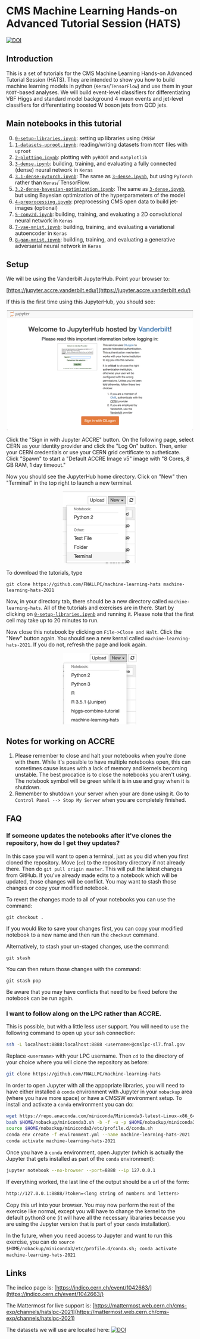 # CMS Machine Learning Hands-on Advanced Tutorial Session (HATS)
[![DOI](https://zenodo.org/badge/DOI/10.5281/zenodo.3902395.svg)](https://doi.org/10.5281/zenodo.3902395)

## Introduction

This is a set of tutorials for the CMS Machine Learning Hands-on Advanced Tutorial Session (HATS). They are intended to show you how to build machine learning models in python (`Keras`/`TensorFlow`) and use them in your `ROOT`-based analyses. We will build event-level classifiers for differentiating VBF Higgs and standard model background 4 muon events and jet-level classifiers for differentiating boosted W boson jets from QCD jets.

## Main notebooks in this tutorial

 0. [`0-setup-libraries.ipynb`](0-setup-libraries.ipynb): setting up libraries using `CMSSW`
 1. [`1-datasets-uproot.ipynb`](1-datasets-uproot.ipynb): reading/writing datasets from `ROOT` files with `uproot`
 2. [`2-plotting.ipynb`](2-plotting.ipynb): plotting with `pyROOT` and `matplotlib`
 3. [`3-dense.ipynb`](3-dense.ipynb): building, training, and evaluating a fully connected (dense) neural network in `Keras`
 4. [`3.1-dense-pytorch.ipynb`](3.1-dense-pytorch.ipynb): The same as [`3-dense.ipynb`](3-dense.ipynb), but using `PyTorch` rather than `Keras`/`TensorFlow.
 5. [`3.2-dense-bayesian-optimization.ipynb`](3.2-dense-bayesian-optimization.ipynb): The same as [`3-dense.ipynb`](3-dense.ipynb), but using Bayesian optimization of the hyperparameters of the model
 6. [`4-preprocessing.ipynb`](4-preprocessing.ipynb): preprocessing CMS open data to build jet-images (optional)
 7. [`5-conv2d.ipynb`](5-conv2d.ipynb): building, training, and evaluating a 2D convolutional neural network in `Keras`
 8. [`7-vae-mnist.ipynb`](7-vae-mnist.ipynb): building, training, and evaluating a variational autoencoder in `Keras`
 9. [`8-gan-mnist.ipynb`](8-gan-mnist.ipynb): building, training, and evaluating a generative adversarial neural network in `Keras`

## Setup

We will be using the Vanderbilt JupyterHub. Point your browser to:

[https://jupyter.accre.vanderbilt.edu/](https://jupyter.accre.vanderbilt.edu/)

If this is the first time using this JupyterHub, you should see:

<p align="center">
  <img src="vanderbilt.png" width="500"/>
</p>

Click the "Sign in with Jupyter ACCRE" button. On the following page, select CERN as your identity provider and click the "Log On" button. Then, enter your CERN credentials or use your CERN grid certificate to autheticate. Click "Spawn" to start a "Default ACCRE Image v5" image with "8 Cores, 8 GB RAM, 1 day timeout."

Now you should see the JupyterHub home directory. Click on "New" then "Terminal" in the top right to launch a new terminal. 

<p align="center">
  <img src="new_terminal.png" width="200"/>
</p>

To download the tutorials, type

```
git clone https://github.com/FNALLPC/machine-learning-hats machine-learning-hats-2021
```

Now, in your directory tab, there should be a new directory called `machine-learning-hats`. All of the tutorials and exercises are in there. Start by clicking on [`0-setup-libraries.ipynb`](0-setup-libraries.ipynb) and running it. Please note that the first cell may take up to 20 minutes to run.

Now close this notebook by clicking on `File->Close and Halt`. Click the "New" button again. You should see a new kernal called `machine-learning-hats-2021`. If you do not, refresh the page and look again.

<p align="center">
  <img src="new_mlhats.png" width="200"/>
</p>

## Notes for working on ACCRE

  1. Please remember to close and halt your notebooks when you're done with them. While it's possible to have multiple notebooks open, this can sometimes cause issues with a lack of memory and kernels becoming unstable. The best procatice is to close the notebooks you aren't using. The notebook symbol will be green while it is in use and gray when it is shutdown.
  2. Remember to shutdown your server when your are done using it. Go to `Control Panel --> Stop My Server` when you are completely finished.

## FAQ

### If someone updates the notebooks after it've clones the repository, how do I get they updates?

In this case you will want to open a terminal, just as you did when you first cloned the repository. Move (`cd`) to the repository directory if not already there. Then do `git pull origin master`. This will pull the latest changes from GitHub. If you've already made edits to a notebook which will be updated, those changes will be conflict. You may want to stash those changes or copy your modified notebook.

To revert the changes made to all of your notebooks you can use the command:
```
git checkout .
```
If you would like to save your changes first, you can copy your modified notebook to a new name and then run the `checkout` command.

Alternatively, to stash your un-staged changes, use the command:
```
git stash
```

You can then return those changes with the command:
```
git stash pop
```
Be aware that you may have conflicts that need to be fixed before the notebook can be run again.

### I want to follow along on the LPC rather than ACCRE.

This is possible, but with a little less user support. You will need to use the following command to open up your ssh connection:
```bash
ssh -L localhost:8888:localhost:8888 <username>@cmslpc-sl7.fnal.gov
```
Replace `<username>` with your LPC username. Then `cd` to the directory of your choice where you will clone the repository as before:
```bash
git clone https://github.com/FNALLPC/machine-learning-hats
```

In order to open Jupyter with all the appopriate libraries, you will need to have either installed a `conda` environment with Jupyter in your `nobackup` area (where you have more space) or have a CMSSW environment setup. To install and activate a `conda` environment you can do:
```bash
wget https://repo.anaconda.com/miniconda/Miniconda3-latest-Linux-x86_64.sh -O $HOME/nobackup/miniconda3.sh
bash $HOME/nobackup/miniconda3.sh -b -f -u -p $HOME/nobackup/miniconda3
source $HOME/nobackup/miniconda3/etc/profile.d/conda.sh
conda env create -f environment.yml --name machine-learning-hats-2021
conda activate machine-learning-hats-2021
```

Once you have a `conda` environment, open Jupyter (which is actually the Jupyter that gets installed as part of the `conda` environment):
```bash
jupyter notebook --no-browser --port=8888 --ip 127.0.0.1
```
If everything worked, the last line of the output should be a url of the form:
```bash
http://127.0.0.1:8888/?token=<long string of numbers and letters>
```
Copy this url into your browser. You may now perform the rest of the exercise like normal, except you will have to change the kernel to the default python3 one (it will have all the necessary libararies because you are using the Jupyter version that is part of your `conda` installation).

In the future, when you need access to Jupyter and want to run this exercise, you can do `source $HOME/nobackup/miniconda3/etc/profile.d/conda.sh; conda activate machine-learning-hats-2021`

## Links

The indico page is: [https://indico.cern.ch/event/1042663/](https://indico.cern.ch/event/1042663/)

The Mattermost for live support is: [https://mattermost.web.cern.ch/cms-exp/channels/hatslpc-2021](https://mattermost.web.cern.ch/cms-exp/channels/hatslpc-2021)

The datasets we will use are located here: [![DOI](https://zenodo.org/badge/DOI/10.5281/zenodo.3901869.svg)](https://doi.org/10.5281/zenodo.3901869)

